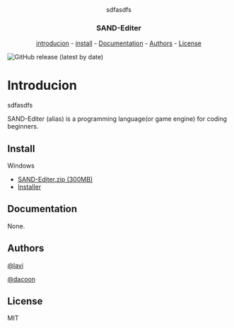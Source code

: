 <div align="center">
  <img>sdfasdfs
  <h3>SAND-Editer</h3>
  
  <a href="#introducion">introducion</a>
  <span> - </span>
  <a href="#install">install</a>
  <span> - </span>
  <a href="#Documentation">Documentation</a>
  <span> - </span>
  <a href="#Authors">Authors</a>
  <span> - </span>
  <a href="#License">License</a>
</div>
  
![GitHub release (latest by date)](https://img.shields.io/github/v/release/ArpaAP/mollang?style=flat-square)

# Introducion

<img>sdfasdfs

SAND-Editer (alias) is a programming language(or game engine) for coding beginners.

## Install

Windows
  - [SAND-Editer.zip (300MB)](https://a.com)
  - [Installer](https://a.com)

## Documentation

None.

## Authors

[@lavi](https://github.com/lavi27)

[@dacoon](https://github.com/dacoonkr)

## License

MIT
